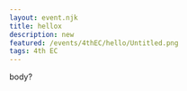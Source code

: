 ```yaml
---
layout: event.njk
title: hellox
description: new
featured: /events/4thEC/hello/Untitled.png
tags: 4th EC
---
```

body?
